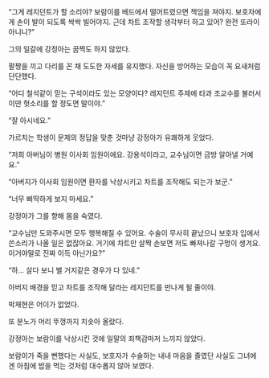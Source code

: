 “그게 레지던트가 할 소리야? 보람이를 베드에서 떨어트렸으면 책임을 져야지. 보호자에게 손이 발이 되도록 싹싹 빌어야지. 근데 차트 조작할 생각부터 하고 있어? 완전 또라이 아니니?”

그의 일갈에 강정아는 꿈쩍도 하지 않았다.

팔짱을 끼고 다리를 꼰 채 도도한 자세를 유지했다. 자신을 방어하는 모습이 꼭 요새처럼 단단했다.

“어디 철석같이 믿는 구석이라도 있는 모양이다? 레지던트 주제에 타과 조교수를 불러서 이딴 헛소리를 할 정도면 말이야.”

“잘 아시네요.”

가르치는 학생이 문제의 정답을 맞춘 것마냥 강정아가 유쾌하게 웃었다.

“저희 아버님이 병원 이사회 임원이에요. 강용석이라고, 교수님이면 금방 알아낼 거예요.”

“아버지가 이사회 임원이면 환자를 낙상시키고 차트를 조작해도 되는가 보군.”

“너무 삐딱하게 보지 마세요.”

강정아가 그를 향해 몸을 숙였다.

“교수님만 도와주시면 모두 행복해질 수 있어요. 수술이 무사히 끝났으니 보호자 입에서 쓴소리가 나올 일은 없잖아요. 거기에 차트만 살짝 손보면 저도 빠져나갈 구멍이 생겨요. 이거야말로 진짜 이득 아닌가요?”

“하… 살다 보니 별 거지같은 경우가 다 있네.”

아버지 배경을 믿고 차트를 조작해 달라는 레지던트를 만나게 될 줄이야.

박재현은 어이가 없었다.

또 분노가 머리 뚜껑까지 치솟아 올랐다.

강정아는 보람이를 낙상시킨 것에 일말의 죄책감마저 느끼지 않았다.

보람이가 죽을 뻔했다는 사실도, 보호자가 수술하는 내내 마음을 졸였단 사실도 그녀에겐 아침에 밥을 먹는 것처럼 대수롭지 않아 보였다.